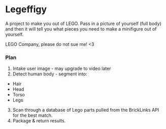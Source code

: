 # Legeffigy
A project to make you out of LEGO. Pass in a picture of yourself (full body) and then it will tell you what pieces you need to make a minifigure out of yourself.

LEGO Company, please do not sue me! <3

### Plan
1. Intake user image - may upgrade to video later
2. Detect human body - segment into:
- Hair
- Head
- Torso
- Legs
3. Scan through a database of Lego parts pulled from the BrickLinks API for the best match.
4. Package & return results. 
